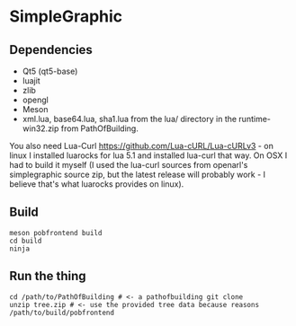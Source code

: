 # SimpleGraphic

## Dependencies

- Qt5 (qt5-base)
- luajit
- zlib
- opengl
- Meson
- xml.lua, base64.lua, sha1.lua from the lua/ directory in the runtime-win32.zip from PathOfBuilding.

You also need Lua-Curl https://github.com/Lua-cURL/Lua-cURLv3 - on
linux I installed luarocks for lua 5.1 and installed lua-curl that
way.  On OSX I had to build it myself (I used the lua-curl sources
from openarl's simplegraphic source zip, but the latest release will
probably work - I believe that's what luarocks provides on linux).

## Build

```
meson pobfrontend build
cd build
ninja
```

## Run the thing

```
cd /path/to/PathOfBuilding # <- a pathofbuilding git clone
unzip tree.zip # <- use the provided tree data because reasons
/path/to/build/pobfrontend
```
